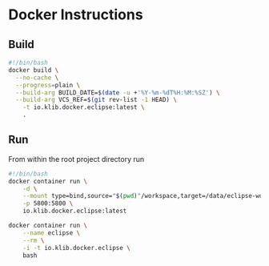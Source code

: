 # Docker Instructions

## Build
```bash
#!/bin/bash
docker build \
  --no-cache \
  --progress=plain \
  --build-arg BUILD_DATE=$(date -u +'%Y-%m-%dT%H:%M:%SZ') \
  --build-arg VCS_REF=$(git rev-list -1 HEAD) \
    -t io.klib.docker.eclipse:latest \
    .
```

## Run
From within the root project directory run 
```bash
#!/bin/bash
docker container run \
    -d \
    --mount type=bind,source="$(pwd)"/workspace,target=/data/eclipse-workspace \
    -p 5800:5800 \
    io.klib.docker.eclipse:latest

docker container run \
    --name eclipse \
    --rm \
    -i -t io.klib.docker.eclipse \
    bash
```

